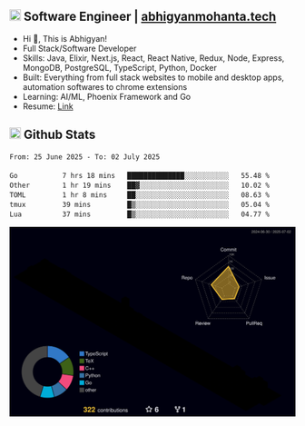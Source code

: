 ## <img src="https://media.giphy.com/media/v1.Y2lkPTc5MGI3NjExNjBuMTFuMDMxcjR0OXp2Zjk5Z3A2ajkzYWpiaDFmdWJhZzY2anM1MCZlcD12MV9naWZzX3NlYXJjaCZjdD1n/UcK7JalnjCz0k/giphy.gif" width="20" height="20" /> Software Engineer | [abhigyanmohanta.tech](https://abhigyanmohanta.tech)


- Hi 👋, This is Abhigyan!
- Full Stack/Software Developer
- Skills: Java, Elixir, Next.js, React, React Native, Redux, Node, Express, MongoDB, PostgreSQL, TypeScript, Python, Docker
- Built: Everything from full stack websites to mobile and desktop apps, automation softwares to chrome extensions
- Learning: AI/ML, Phoenix Framework and Go
- Resume: [Link](https://abhigyan-mohanta.github.io/resume/)


## <img src="https://media.giphy.com/media/v1.Y2lkPTc5MGI3NjExOTVzbjE3Z3F6bDhrNGtzYWpiODJkeTRhcHRqN3MwaGV2cTZ3ajR3eCZlcD12MV9naWZzX3NlYXJjaCZjdD1n/o0vwzuFwCGAFO/giphy.gif" width="20" height="20" /> Github Stats
<!--START_SECTION:waka-->

```txt
From: 25 June 2025 - To: 02 July 2025

Go           7 hrs 18 mins   ██████████████░░░░░░░░░░░   55.48 %
Other        1 hr 19 mins    ██▓░░░░░░░░░░░░░░░░░░░░░░   10.02 %
TOML         1 hr 8 mins     ██░░░░░░░░░░░░░░░░░░░░░░░   08.63 %
tmux         39 mins         █▒░░░░░░░░░░░░░░░░░░░░░░░   05.04 %
Lua          37 mins         █▒░░░░░░░░░░░░░░░░░░░░░░░   04.77 %
```

<!--END_SECTION:waka-->
![](./profile-3d-contrib/profile-night-rainbow.svg)
